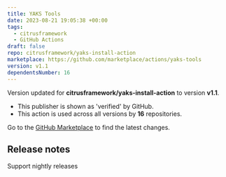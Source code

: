 ```yaml
---
title: YAKS Tools
date: 2023-08-21 19:05:38 +00:00
tags:
  - citrusframework
  - GitHub Actions
draft: false
repo: citrusframework/yaks-install-action
marketplace: https://github.com/marketplace/actions/yaks-tools
version: v1.1
dependentsNumber: 16
---
```



Version updated for **citrusframework/yaks-install-action** to version **v1.1**.
- This publisher is shown as 'verified' by GitHub.
- This action is used across all versions by **16** repositories.

Go to the [GitHub Marketplace](https://github.com/marketplace/actions/yaks-tools) to find the latest changes.

## Release notes

Support nightly releases
